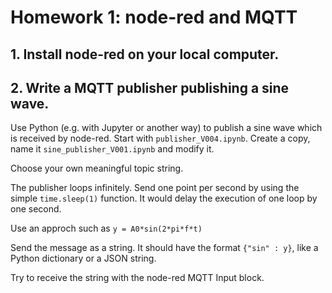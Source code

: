 # Homework 1: node-red and MQTT

## 1. Install node-red on your local computer.

## 2. Write a MQTT publisher publishing a sine wave. 

Use Python (e.g. with Jupyter or another way) to publish a sine wave which is received by node-red.
Start with `publisher_V004.ipynb`. Create a copy, name it  `sine_publisher_V001.ipynb` and modify it. 

Choose your own meaningful topic string.

The publisher loops infinitely. Send one point per second by using the simple `time.sleep(1)` function. It would delay the execution of one loop by one second.

Use an approch such as `y = A0*sin(2*pi*f*t)`

Send the message as a string. It should have the format `{"sin" : y}`, like a Python dictionary or a JSON string.

Try to receive the string with the node-red MQTT Input block.

